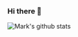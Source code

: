 ### Hi there 👋

![Mark's github stats](https://github-readme-stats.vercel.app/api?username=mvdnbrk&show_icons=true&hide_title=true)
